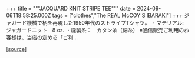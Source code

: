 +++
title = """JACQUARD KNIT STRIPE TEE"""
date = 2024-09-06T18:58:25.000Z
tags = ["clothes","The REAL McCOY'S IBARAKI"]
+++
ジャガード機械で柄を再現した1950年代のストライプTシャツ。 ・マテリアル:　ジャガードニット　8 oz. ・縫製糸：　カタン糸（綿糸） ※通信販売ご利用のお客様は、当店の定める「ご利...

[[source]](https://the-realmccoys.ocnk.net/product/1434)
